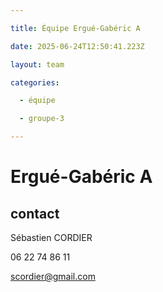 ```yaml
---

title: Équipe Ergué-Gabéric A

date: 2025-06-24T12:50:41.223Z

layout: team

categories:

  - équipe

  - groupe-3

---
```


# Ergué-Gabéric A



## contact 

Sébastien CORDIER

06 22 74 86 11

scordier@gmail.com

